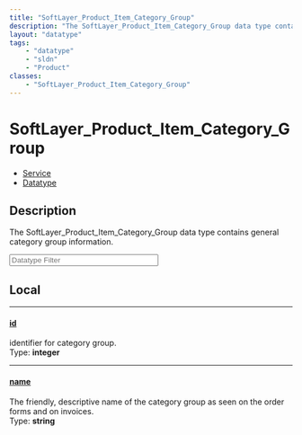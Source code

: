 ```yaml
---
title: "SoftLayer_Product_Item_Category_Group"
description: "The SoftLayer_Product_Item_Category_Group data type contains general category group information."
layout: "datatype"
tags:
    - "datatype"
    - "sldn"
    - "Product"
classes:
    - "SoftLayer_Product_Item_Category_Group"
---
```


# SoftLayer_Product_Item_Category_Group
<div id='service-datatype'>
    <ul id='sldn-reference-tabs'>
    <li id='service'> <a href='/reference/services/SoftLayer_Product_Item_Category_Group' >Service</a></li>    <li id='datatype'> <a href='/reference/datatypes/SoftLayer_Product_Item_Category_Group' >Datatype</a></li>
    </ul>
</div>

## Description 


The SoftLayer_Product_Item_Category_Group data type contains general category group information. 





<!-- Filer BEGIN -->
<div class="view-filters">
        <div class="clearfix">
            <div class="search-input-box">
                <input placeholder="Datatype Filter" onkeyup="titleSearch(inputId='prop-input', divId='properties', elementClass='prop-row')" 
                    type="text" id="prop-input" value="" size="30" maxlength="128" class="form-text">
            </div>
        </div>
</div>
<!-- Filer END -->

<div id="properties" class="content">
<div id="localProperties" class="prop-content" >

## Local
<div class="prop-row">

-----
[id]: #id
#### [id]
identifier for category group.  
<span class="type-label">Type: </span>**integer**  



</div>
<div class="prop-row">

-----
[name]: #name
#### [name]
The friendly, descriptive name of the category group as seen on the order forms and on invoices.  
<span class="type-label">Type: </span>**string**  



</div>
</div>
<!-- LOCAL PROPERTY END -->

</div>


